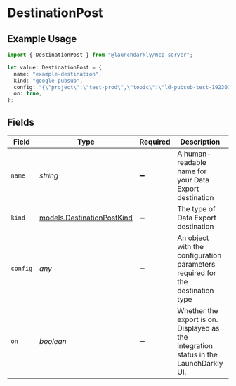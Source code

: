 # DestinationPost

## Example Usage

```typescript
import { DestinationPost } from "@launchdarkly/mcp-server";

let value: DestinationPost = {
  name: "example-destination",
  kind: "google-pubsub",
  config: "{\"project\":\"test-prod\",\"topic\":\"ld-pubsub-test-192301\"}",
  on: true,
};
```

## Fields

| Field                                                                                 | Type                                                                                  | Required                                                                              | Description                                                                           | Example                                                                               |
| ------------------------------------------------------------------------------------- | ------------------------------------------------------------------------------------- | ------------------------------------------------------------------------------------- | ------------------------------------------------------------------------------------- | ------------------------------------------------------------------------------------- |
| `name`                                                                                | *string*                                                                              | :heavy_minus_sign:                                                                    | A human-readable name for your Data Export destination                                | example-destination                                                                   |
| `kind`                                                                                | [models.DestinationPostKind](../models/destinationpostkind.md)                        | :heavy_minus_sign:                                                                    | The type of Data Export destination                                                   | google-pubsub                                                                         |
| `config`                                                                              | *any*                                                                                 | :heavy_minus_sign:                                                                    | An object with the configuration parameters required for the destination type         | {"project":"test-prod","topic":"ld-pubsub-test-192301"}                               |
| `on`                                                                                  | *boolean*                                                                             | :heavy_minus_sign:                                                                    | Whether the export is on. Displayed as the integration status in the LaunchDarkly UI. | true                                                                                  |